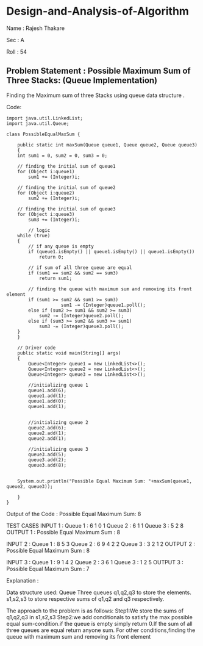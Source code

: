# Design-and-Analysis-of-Algorithm

Name : Rajesh Thakare

Sec : A

Roll : 54


## Problem Statement : Possible Maximum Sum of Three Stacks: (Queue Implementation)

Finding the Maximum sum of three Stacks using queue data structure .

Code:
```
import java.util.LinkedList;
import java.util.Queue;

class PossibleEqualMaxSum {
	
	public static int maxSum(Queue queue1, Queue queue2, Queue queue3)
	{
	int sum1 = 0, sum2 = 0, sum3 = 0;
	
	// finding the initial sum of queue1
	for (Object i:queue1)
		sum1 += (Integer)i;
	
	// finding the initial sum of queue2
	for (Object i:queue2)
		sum2 += (Integer)i;
	
	// finding the initial sum of queue3
	for (Object i:queue3)
		sum3 += (Integer)i;
	
        // logic
	while (true)
	{
		// if any queue is empty
		if (queue1.isEmpty() || queue1.isEmpty() || queue1.isEmpty())
			return 0;
	
		// if sum of all three queue are equal
		if (sum1 == sum2 && sum2 == sum3)
			return sum1;
		
		// finding the queue with maximum sum and removing its front element
		if (sum1 >= sum2 && sum1 >= sum3)
            		sum1 -= (Integer)queue1.poll();
		else if (sum2 >= sum1 && sum2 >= sum3)
			sum2 -= (Integer)queue2.poll();
		else if (sum3 >= sum2 && sum3 >= sum1)
			sum3 -= (Integer)queue3.poll();
	}
	}
	
	// Driver code 
	public static void main(String[] args)
	{
        Queue<Integer> queue1 = new LinkedList<>();
        Queue<Integer> queue2 = new LinkedList<>();
        Queue<Integer> queue3 = new LinkedList<>();

        //initializing queue 1
        queue1.add(6);
        queue1.add(1);
        queue1.add(0);
        queue1.add(1);
        

        //initializing queue 2
        queue2.add(6);
        queue2.add(1);
        queue2.add(1);
	    
        //initializing queue 3
        queue3.add(5);
        queue3.add(2);
        queue3.add(8);
       

	System.out.println("Possible Equal Maximum Sum: "+maxSum(queue1, queue2, queue3));
		
	}
}
```


Output of the Code  :
Possible Equal Maximum Sum:  8


TEST CASES
INPUT 1 :
Queue 1 : 6 1 0 1
Queue 2 : 6 1 1 
Queue 3 : 5 2 8
OUTPUT 1  :
Possible Equal Maximum Sum : 8

INPUT 2 :
Queue 1 : 8 5 3
Queue 2 : 6 9 4 2 2
Queue 3 : 3 2 1 2
OUTPUT 2  :
Possible Equal Maximum Sum : 8

INPUT 3 :
Queue 1 : 9 1 4 2
Queue 2 : 3 6 1
Queue 3 : 1 2 5
OUTPUT 3 :
Possible Equal Maximum Sum : 7



Explanation :

Data structure used: Queue
Three queues q1,q2,q3 to store the elements.
s1,s2,s3 to store respective sums of q1,q2 and q3 respectively.

The approach to the problem is as follows:
Step1:We store the sums of q1,q2,q3 in s1,s2,s3
Step2:we add conditionals to satisfy the max possible equal  sum-condition.if the queue is empty simply return 0.If the sum of all three queues are equal return anyone sum.
For other conditions,finding the queue with maximum sum and removing its front element






